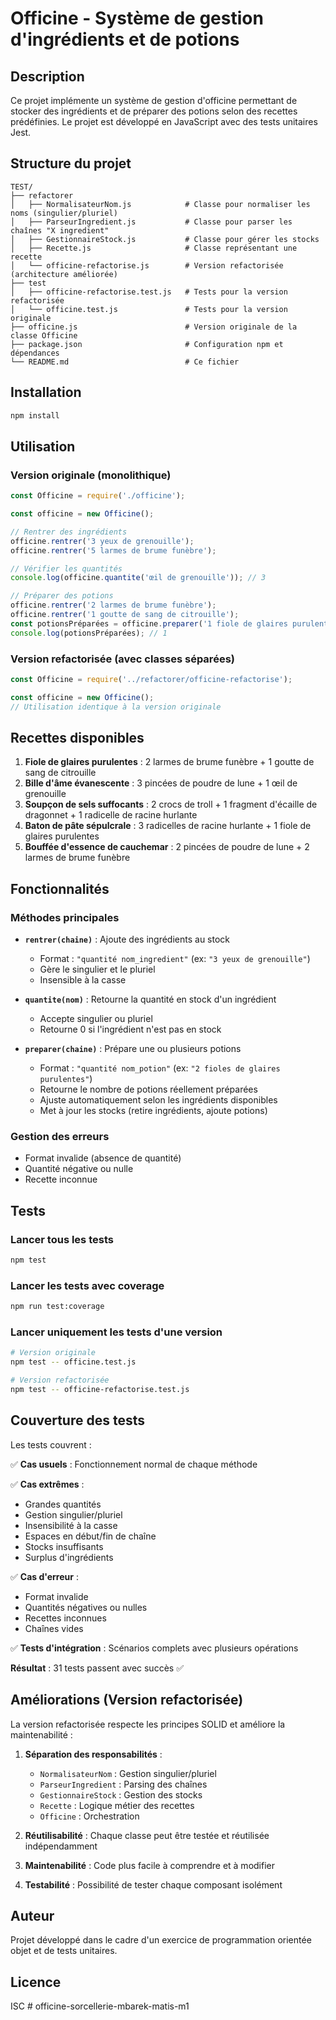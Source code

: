 # Officine - Système de gestion d'ingrédients et de potions

## Description

Ce projet implémente un système de gestion d'officine permettant de stocker des ingrédients et de préparer des potions selon des recettes prédéfinies. Le projet est développé en JavaScript avec des tests unitaires Jest.

## Structure du projet

```
TEST/
├── refactorer
│   ├── NormalisateurNom.js            # Classe pour normaliser les noms (singulier/pluriel)
│   ├── ParseurIngredient.js           # Classe pour parser les chaînes "X ingredient"
│   ├── GestionnaireStock.js           # Classe pour gérer les stocks
│   ├── Recette.js                     # Classe représentant une recette
│   └── officine-refactorise.js        # Version refactorisée (architecture améliorée)
├── test
│   ├── officine-refactorise.test.js   # Tests pour la version refactorisée
│   └── officine.test.js               # Tests pour la version originale
├── officine.js                        # Version originale de la classe Officine
├── package.json                       # Configuration npm et dépendances
└── README.md                          # Ce fichier
```

## Installation

```bash
npm install
```

## Utilisation

### Version originale (monolithique)

```javascript
const Officine = require('./officine');

const officine = new Officine();

// Rentrer des ingrédients
officine.rentrer('3 yeux de grenouille');
officine.rentrer('5 larmes de brume funèbre');

// Vérifier les quantités
console.log(officine.quantite('œil de grenouille')); // 3

// Préparer des potions
officine.rentrer('2 larmes de brume funèbre');
officine.rentrer('1 goutte de sang de citrouille');
const potionsPréparées = officine.preparer('1 fiole de glaires purulentes');
console.log(potionsPréparées); // 1
```

### Version refactorisée (avec classes séparées)

```javascript
const Officine = require('../refactorer/officine-refactorise');

const officine = new Officine();
// Utilisation identique à la version originale
```

## Recettes disponibles

1. **Fiole de glaires purulentes** : 2 larmes de brume funèbre + 1 goutte de sang de citrouille
2. **Bille d'âme évanescente** : 3 pincées de poudre de lune + 1 œil de grenouille
3. **Soupçon de sels suffocants** : 2 crocs de troll + 1 fragment d'écaille de dragonnet + 1 radicelle de racine hurlante
4. **Baton de pâte sépulcrale** : 3 radicelles de racine hurlante + 1 fiole de glaires purulentes
5. **Bouffée d'essence de cauchemar** : 2 pincées de poudre de lune + 2 larmes de brume funèbre

## Fonctionnalités

### Méthodes principales

- **`rentrer(chaine)`** : Ajoute des ingrédients au stock
  - Format : `"quantité nom_ingredient"` (ex: `"3 yeux de grenouille"`)
  - Gère le singulier et le pluriel
  - Insensible à la casse

- **`quantite(nom)`** : Retourne la quantité en stock d'un ingrédient
  - Accepte singulier ou pluriel
  - Retourne 0 si l'ingrédient n'est pas en stock

- **`preparer(chaine)`** : Prépare une ou plusieurs potions
  - Format : `"quantité nom_potion"` (ex: `"2 fioles de glaires purulentes"`)
  - Retourne le nombre de potions réellement préparées
  - Ajuste automatiquement selon les ingrédients disponibles
  - Met à jour les stocks (retire ingrédients, ajoute potions)

### Gestion des erreurs

- Format invalide (absence de quantité)
- Quantité négative ou nulle
- Recette inconnue

## Tests

### Lancer tous les tests

```bash
npm test
```

### Lancer les tests avec coverage

```bash
npm run test:coverage
```

### Lancer uniquement les tests d'une version

```bash
# Version originale
npm test -- officine.test.js

# Version refactorisée
npm test -- officine-refactorise.test.js
```

## Couverture des tests

Les tests couvrent :

✅ **Cas usuels** : Fonctionnement normal de chaque méthode

✅ **Cas extrêmes** : 
- Grandes quantités
- Gestion singulier/pluriel
- Insensibilité à la casse
- Espaces en début/fin de chaîne
- Stocks insuffisants
- Surplus d'ingrédients

✅ **Cas d'erreur** :
- Format invalide
- Quantités négatives ou nulles
- Recettes inconnues
- Chaînes vides

✅ **Tests d'intégration** : Scénarios complets avec plusieurs opérations

**Résultat** : 31 tests passent avec succès ✅

## Améliorations (Version refactorisée)

La version refactorisée respecte les principes SOLID et améliore la maintenabilité :

1. **Séparation des responsabilités** :
   - `NormalisateurNom` : Gestion singulier/pluriel
   - `ParseurIngredient` : Parsing des chaînes
   - `GestionnaireStock` : Gestion des stocks
   - `Recette` : Logique métier des recettes
   - `Officine` : Orchestration

2. **Réutilisabilité** : Chaque classe peut être testée et réutilisée indépendamment

3. **Maintenabilité** : Code plus facile à comprendre et à modifier

4. **Testabilité** : Possibilité de tester chaque composant isolément

## Auteur

Projet développé dans le cadre d'un exercice de programmation orientée objet et de tests unitaires.

## Licence

ISC
#   o f f i c i n e - s o r c e l l e r i e - m b a r e k - m a t i s - m 1  
 